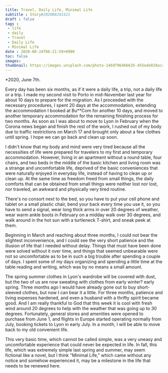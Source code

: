 ```yaml
---
title: Travel, Daily Life, Minimal Life
subtitle : Story#202008241521
draft : false
tags :
 - life
 - daily
 - Travel
 - Daily Life
 - Minimal Life
date : 2020-08-24T06:21:59+0900
toc: false
images: 
thumbnail: https://images.unsplash.com/photo-1469796466635-455ede028aca?ixlib=rb-1.2.1&q=80&fm=jpg&crop=entropy&cs=tinysrgb&w=1080&fit=max&ixid=eyJhcHBfaWQiOjE1NTU0OX0
---
```


*2020, June 7th.  

Every day has been six months, as if it were a daily life, a trip, not a daily life or a trip. I made my second visit to Porto in mid-November last year for about 10 days to prepare for the migration. As I proceeded with the necessary procedures, I spent 20 days at the accommodation, extending the accommodation I booked at Bu**Com for another 10 days, and moved to another temporary accommodation for the remaining finishing process for two months. As soon as I was about to move to Lyon in February when the Corona news began and finish the rest of the work, I rushed out of my body due to traffic restrictions on March 17 and brought only about a few clothes until spring. I hope we can go back and clean up soon.  

I didn't know that my body and mind were very tired because all the necessities of life were prepared for travelers to my first and temporary accommodation. However, living in an apartment without a round table, four chairs, and two beds in the middle of the basic kitchen and living room was a strange and uncomfortable life, deprived of the basic conveniences that were naturally enjoyed in everyday life, instead of having to clean up or clean up. At the same time as freedom freed from small things, the daily comforts that can be obtained from small things were neither lost nor lost, nor traveled, an awkward and physically very tired routine.  

There's no consort next to the bed, so you have to put your cell phone and tablet on a small plastic chair, bend your back every time you use it, so you have to send a signal, wear long thick arms in over 20 degrees of weather, wear warm ankle boots in February on a midday walk over 30 degrees, and walk around in the hot sun with a turtleneck T-shirt, and sneak peek at them.  

Beginning in March and reaching about three months, I could not bear the slightest inconvenience, and I could see the very short patience and the illusion of life that I needed without delay. Things that must have been done were solved without it over time, and things that seemed unbearable were not so uncomfortable as to be in such a big trouble after spending a couple of days. I spent some of my days organizing and spending a little time at the table reading and writing, which was by no means a small amount.  

The spring summer clothes in Lyon's wardrobe will be covered with dust, but the two of us are now sweating with clothes from early winter? early spring. Three months ago I would have already gone out to buy short-sleeved clothes, but now I can bear it a little. For three months, patience and living expenses hardened, and even a husband with a thrifty spirit became good. And I am really thankful to God that this week it is cool with fresh wind around 20 degrees to help with the weather that was going up to 30 degrees. Fortunately, general stores and amenities were opened to purchase from June 1, and flights in Europe started operating normally from July, booking tickets to Lyon in early July. In a month, I will be able to move back to my old convenient life.  

This very basic time, which cannot be called simple, was a very uneasy and uncomfortable experience that could never be expected in life. In fall, this life, which was extremely simple last spring and summer, may seem fictional like a novel, but I think "Minimal Life," which came without any notice and somehow experienced it, may be a milestone in the life that needs to be renewed here.  

